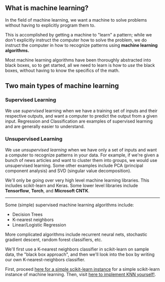 ## What is machine learning?  
In the field of machine learning, we want a machine to solve problems without having to explicitly program them to.

This is accomplished by getting a machine to "learn" a pattern; while we don't explicitly instruct the computer how to solve the problem, we do instruct the computer in how to recognize patterns using **machine learning algorithms.**

Most machine learning algorithms have been thoroughly abstracted into black boxes, so to get started, all we need to learn is how to *use* the black boxes, without having to know the specifics of the math.

## Two main types of machine learning
### Supervised Learning

We use *supervised* learning when we have a training set of inputs and their respective outputs, and want a computer to predict the output from a given input. Regression and Classification are examples of supervised learning and are generally easier to understand.

### Unsupervised Learning

We use *unsupervised learning* when we have only a set of inputs and want a computer to recognize patterns in your data. For example, if we're given a bunch of news articles and want to cluster them into groups, we would use unsupervised learning. Some other examples include PCA (principal component analysis) and SVD (singular value decomposition).

We'll only be going over very high level machine learning libraries. This includes scikit-learn and Keras. Some lower level libraries include **Tensorflow**, **Torch**, and **Microsoft CNTK**. 

---

Some (simple) supervised machine learning algorithms include:
* Decision Trees
* K-nearest neighbors
* Linear/Logistic Regression

More complicated algorithms include recurrent neural nets, stochastic gradient descent, random forest classifiers, etc.

We'll first use a K-nearest neighbors classifier in scikit-learn on sample data, the "black box approach", and then we'll look into the box by writing our own K-nearest-neighbors classifier.

First, proceed [here for a simple scikit-learn instance](https://kevin-fang.github.io/ml-tutorials/KNearestNeighbors/) for a simple scikit-learn instance of machine learning. Then, visit [here to implement KNN yourself!](https://kevin-fang.github.io/ml-tutorials/ScrappyKNN/).
